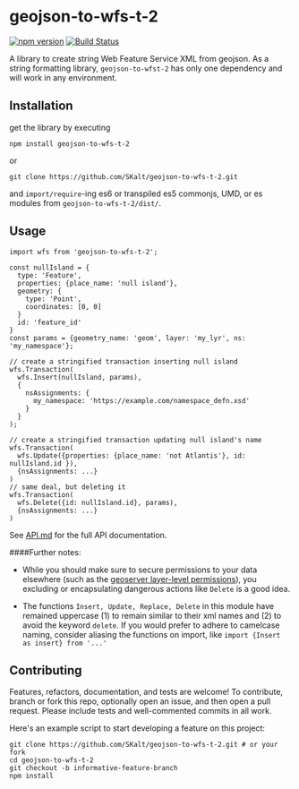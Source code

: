 # geojson-to-wfs-t-2
[![npm version](https://badge.fury.io/js/geojson-to-wfs-t-2.svg)](https://badge.fury.io/js/geojson-to-wfs-t-2)
[![Build Status](https://img.shields.io/travis/SKalt/geojson-to-wfs-t-2/master.svg)](https://travis-ci.org/SKalt/geojson-to-wfs-t-2)


A library to create string Web Feature Service XML from geojson.  As a string formatting library, `geojson-to-wfst-2` has only one dependency and will work in any environment.

## Installation
get the library by executing
```
npm install geojson-to-wfs-t-2
```
or

```
git clone https://github.com/SKalt/geojson-to-wfs-t-2.git
```

and `import/require`-ing es6 or transpiled es5 commonjs, UMD, or es modules from `geojson-to-wfs-t-2/dist/`.

## Usage

```{javascript}
import wfs from 'geojson-to-wfs-t-2';

const nullIsland = {
  type: 'Feature',
  properties: {place_name: 'null island'},
  geometry: {
    type: 'Point',
    coordinates: [0, 0]
  }
  id: 'feature_id'
}
const params = {geometry_name: 'geom', layer: 'my_lyr', ns: 'my_namespace'};

// create a stringified transaction inserting null island
wfs.Transaction(
  wfs.Insert(nullIsland, params),
  {
    nsAssignments: {
      my_namespace: 'https://example.com/namespace_defn.xsd'
    }
  }
);

// create a stringified transaction updating null island's name
wfs.Transaction(
  wfs.Update({properties: {place_name: 'not Atlantis'}, id: nullIsland.id }),
  {nsAssignments: ...}
)
// same deal, but deleting it
wfs.Transaction(
  wfs.Delete({id: nullIsland.id}, params),
  {nsAssignments: ...}
)
```
See [API.md](./API.md) for the full API documentation.

####Further notes:

- While you should make sure to secure permissions to your data elsewhere (such as the [geoserver layer-level permissions](http://docs.geoserver.org/stable/en/user/security/layer.html)), you excluding or encapsulating dangerous actions like `Delete` is a good idea.

- The functions `Insert, Update, Replace, Delete` in this module have remained uppercase (1) to remain similar to their xml names and (2) to avoid the keyword `delete`.  If you would prefer to adhere to camelcase naming, consider aliasing the functions on import, like `import {Insert as insert} from '...'`

## Contributing

Features, refactors, documentation, and tests are welcome! To contribute, branch or fork this repo, optionally open an issue, and then open a pull request.  Please include tests
and well-commented commits in all work.

Here's an example script to start developing a feature on this project:
```
git clone https://github.com/SKalt/geojson-to-wfs-t-2.git # or your fork
cd geojson-to-wfs-t-2
git checkout -b informative-feature-branch
npm install
```
